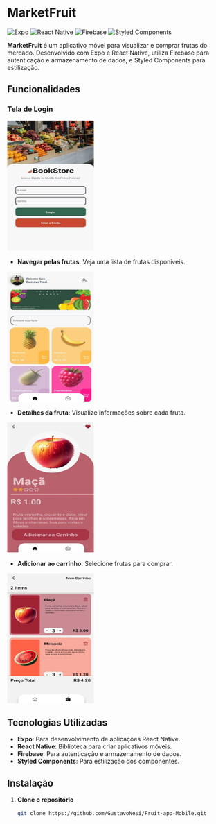 # MarketFruit

![Expo](https://img.shields.io/badge/Expo-51.0.24-blue)
![React Native](https://img.shields.io/badge/React%20Native-0.74.3-blue)
![Firebase](https://img.shields.io/badge/Firebase-10.12.5-yellow)
![Styled Components](https://img.shields.io/badge/Styled%20Components-6.1.12-pink)

**MarketFruit** é um aplicativo móvel para visualizar e comprar frutas do mercado. Desenvolvido com Expo e React Native, utiliza Firebase para autenticação e armazenamento de dados, e Styled Components para estilização.

## Funcionalidades

### Tela de Login
<p aling="center">
   <img src="./src/assets/to_readme/4.jpg" alt="Tela de login" width="200" height="300" />
</p>


- **Navegar pelas frutas**: Veja uma lista de frutas disponíveis.
<p aling="center">
   <img src="./src/assets/to_readme/2.jpg" alt="Tela de navegação" width="200" height="300" />
</p>

- **Detalhes da fruta**: Visualize informações sobre cada fruta.
<p aling="center">
   <img src="./src/assets/to_readme/1.jpg" alt="Tela de detalhes da frutas" width="200" height="300" />
</p>

- **Adicionar ao carrinho**: Selecione frutas para comprar.
<p aling="center">
   <img src="./src/assets/to_readme/3.jpg" alt="Tela de login" width="200" height="300" />
</p>


## Tecnologias Utilizadas

- **Expo**: Para desenvolvimento de aplicações React Native.
- **React Native**: Biblioteca para criar aplicativos móveis.
- **Firebase**: Para autenticação e armazenamento de dados.
- **Styled Components**: Para estilização dos componentes.

## Instalação

1. **Clone o repositório**

   ```bash
   git clone https://github.com/GustavoNesi/Fruit-app-Mobile.git
